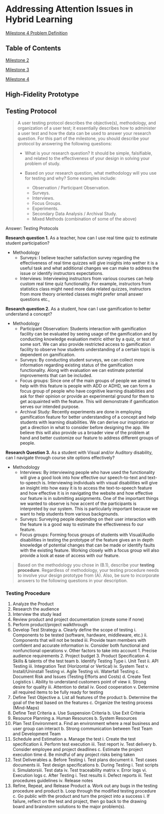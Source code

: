 # Addressing Attention Issues in Hybrid Learning

[Milestone 4 Problem Definition](https://michaelcotterell.com/hci/2021su/html/project/milestone4.html)

## Table of Contents

<a href="milestone2">Milestone 2</a>

<a href="milestone3">Milestone 3</a>

<a href="milestone4">Milestone 4</a>


## High-Fidelity Prototype

## Testing Protocol

> A user testing protocol describes the objective(s), methodology, and organization of a user test; it essentially describes how to administer a user test and how the data can be used to answer your research question. For this part of the milestone, you should describe your protocol by answering the following questions:
>	-	What is your research question? It should be simple, falsifiable, and related to the effectiveness of your design in solving your problem of study.
>
>	-	Based on your research question, what methodology will you use for testing and why? Some examples include:
>	    -	Observation / Participant Observation.
>	    -	Surveys.
>	    -	Interviews.
>	    -	Focus Groups.
>	    -	Experiments.
>	    -	Secondary Data Analysis / Archival Study.
>	    -	Mixed Methods (combination of some of the above)

Answer: Testing Protocols 

**Research question 1.** As a teacher, how can I use real time quiz to estimate student participation?

- Methodology
  - Surveys: I believe teacher satisfaction survey regarding the effectiveness of real time quizzes will give insights into wether it is a useful task and what additional changes we can make to address the issue or identify instructors expectations.
  - Interviews: Interviewing instructors from various courses can help custom real time quiz functionality. For example, instructors from statistics class might need more data related quizzes, instructors from more theory oriented classes might prefer small answer questions etc.,

**Research question 2.** As a student, how can I use gamification to better understand a concept?

- Methodology
	- Participant Observation: Students interaction with gamification facility can be evaluated by seeing usage of the gamification and by conducting knowledge evaluation metric either by a quiz, or test of some sort. We can also provide restricted access to gamification facility to observe how students understanding of a certain topic is dependent on gamification.
	- Surveys: By conducting student surveys, we can collect more information regarding existing status of the gamification functionality. Along with evaluation we can estimate potential improvements that can be included. 
	- Focus groups: Since one of the main groups of people we aimed to help with this feature is people with ADD or ADHD, we can form a focus group of people who have cognitive learning disabilities and ask for their opinion or provide an experimental ground for them to get acquainted with the feature. This will demonstrate if gamification serves our intended purpose.
	- Archival Study: Recently experiments are done in employing gamification feature for better understanding of a concept and help students with learning disabilities. We can derive our inspiration or get a direction in what to consider before designing the app. We believe this will also provide us a broader view of the problem at hand and better customize our feature to address different groups of people.

**Research Question 3.** As a student with Visual and/or Auditory disability, can I navigate through course site options effectively?

- Methodology
	- Interviews: By interviewing people who have used the functionality will give a good look into how effective our speech-to-text and text-to-speech is. Interviewing individuals with visual disabilities will give an insight into how easy it is to access the text-to-speech feature and how effective it is in navigating the website and how effective our feature is in submitting assignments. One of the important things we wanted to observe is how accent of the participants is interpreted by our system. This is particularly important because we want to help students from various backgrounds. 
	- Surveys: Surveying people depending on their user interaction with the feature is a good way to estimate the effectiveness fo our feature.
	- Focus groups: Forming focus groups of students with Visual/Audio disabilities in testing the prototype of the feature gives an in depth knowledge of potential changes that can be made or identify faults with the existing feature. Working closely with a focus group will also provide a look at ease of access with our feature.

> Based on the methodology you chose in (B.1), describe your **testing procedure**. Regardless of methodology, your testing procedure needs to involve your design prototype from (A). Also, be sure to incorporate answers to the following questions in your description.

### Testing Procedure

1. Analyze the Product
  1. Research the audience
  2. Interview the study lead
  3. Review product and project documentation (create some if none)
  4. Perform product/project walkthrough
2. Develop Test Strategy
	a. Clearly define the scope of testing
		i. Components to be tested (software, hardware, middleware, etc.)
		ii. Components that will not be tested
		iii. Provide team members with confident and accurate information
		iv. Consider both functional and nonfunctional operations
		v. Other factors to take into account
			1. Precise audience requirements
			2. Project budget
			3. Product Specification
			4. Skills & talents of the test team
	b. Identify Testing Type
		i. Unit Test
		ii. API Testing
		iii. Integration Test (Horizontal or Vertical)
		iv. System Test
		v. Install/Uninstall Testing
		vi. Agile Testing
		vii. Waterfall Testing
	c. Document Risk and Issues (Testing Efforts and Costs)
	d. Create Test Logistics
		i. Ability to understand customers point of view
		ii. Strong desire for quality
		iii. Attention to detail
		iv. Good cooperation
		v. Determine all required items to be fully ready for testing
3. Define Test Objective
	a. List all features of the product
	b. Determine the goal of the test based on the features
	c. Organize the testing process (Mind-Maps)
4. Define Test Criteria
	a. Use Suspension Criteria
	b. Use Exit Criteria
5. Resource Planning
	a. Human Resources
	b. System Resources
6. Plan Test Environment
	a. Find an environment where a real business and user group can interact
	b. Strong communication between Test Team and Development Team
7. Schedule and Estimation
	a. Manage the test
		i. Create the test specification
		ii. Perform test execution
		iii. Test report
		iv. Test delivery
	b. Consider employee and project deadlines
	c. Estimate the project execution time
	d. Be mindful of any project risks being taken
8. Test Deliverables
	a. Before Testing
		i. Test plans document
		ii. Test cases documents
		iii. Test design specifications
	b. During Testing
		i. Test scripts
		ii. Simulatorsiii. Test data
		iv. Test traceability matrix
		v. Error logs
		vi. Execution logs
	c. After Testing
		i. Test results
		ii. Defect reports
		iii. Test procedures guidelines
		iv. Release notes
9. Refine, Repeat, and Release Product
	a. Work out any bugs in the testing procedure and product
	b. Loop through the modified testing procedure
	c. Go public with the product and turn the project into a success
		i. If failure, reflect on the test and project, then go back to the drawing board and brainstorm solutions to the major problem(s).

